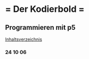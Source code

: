 
# = Der Kodierbold =

## Programmieren mit p5

<p><a href="./HTML/index.html">Inhaltsverzeichnis</a></p>

### 24 10 06
